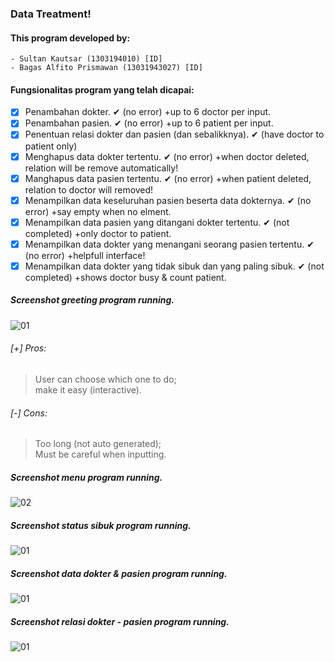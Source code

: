 ### Data Treatment!

#### This program developed by:
``` - Sultan Kautsar (1303194010) [ID] ``` <br>
``` - Bagas Alfito Prismawan (13031943027) [ID] ```

#### Fungsionalitas program yang telah dicapai:
- [x] Penambahan dokter. ✔ (no error) +up to 6 doctor per input.
- [x] Penambahan pasien. ✔ (no error) +up to 6 patient per input.
- [x] Penentuan relasi dokter dan pasien (dan sebalikknya). ✔ (have doctor to patient only)
- [x] Menghapus data dokter tertentu. ✔ (no error) +when doctor deleted, relation will be remove automatically!
- [x] Manghapus data pasien tertentu. ✔ (no error) +when patient deleted, relation to doctor will removed!
- [x] Menampilkan data keseluruhan pasien beserta data dokternya. ✔ (no error) +say empty when no elment.
- [x] Menampilkan data pasien yang ditangani dokter tertentu. ✔  (not completed) +only doctor to patient.
- [x] Menampilkan data dokter yang menangani seorang pasien tertentu. ✔ (no error) +helpfull interface!
- [x] Menampilkan data dokter yang tidak sibuk dan yang paling sibuk. ✔ (not completed) +shows doctor busy & count patient.

##### Screenshot greeting program running. <br>
![01](https://github.com/svzax/TubesMultiLinklist_ASD_DataBerobat/blob/master/Data%20Berobat/img/1.png)
###### [+] Pros:
> User can choose which one to do; <br>
> make it easy (interactive).
###### [-] Cons:
> Too long (not auto generated); <br>
> Must be careful when inputting.

##### Screenshot menu program running. <br>
![02](https://github.com/svzax/TubesMultiLinklist_ASD_DataBerobat/blob/master/Data%20Berobat/img/2.png)

##### Screenshot status sibuk program running. <br>
![01](https://github.com/svzax/TubesMultiLinklist_ASD_DataBerobat/blob/master/Data%20Berobat/img/3.png)

##### Screenshot data dokter & pasien program running. <br>
![01](https://github.com/svzax/TubesMultiLinklist_ASD_DataBerobat/blob/master/Data%20Berobat/img/4.png)

##### Screenshot relasi dokter - pasien program running. <br>
![01](https://github.com/svzax/TubesMultiLinklist_ASD_DataBerobat/blob/master/Data%20Berobat/img/5.png)
